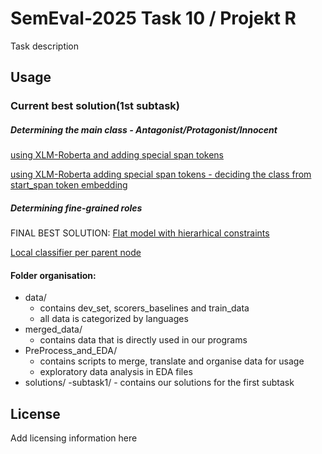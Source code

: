 # SemEval-2025 Task 10 / Projekt R
Task description

## Usage

### Current best solution(1st subtask)
##### Determining the main class - Antagonist/Protagonist/Innocent

[using XLM-Roberta and adding special span tokens](solutions/custom_tokens/xlm-roberta-span-tokens.ipynb)

[using XLM-Roberta adding special span tokens - deciding the class from start_span token embedding](solutions/custom_tokens/xlm_roberta_with_classification_on_start_span_token.ipynb)

##### Determining fine-grained roles

FINAL BEST SOLUTION: [Flat model with hierarhical constraints](solutions/hierarchical_classification/Hierarhical_flat.ipynb)

[Local classifier per parent node](solutions/hierarchical_classification/LCPN_with_metrics_only_classifier_withoutMLP.ipynb)


#### Folder organisation:
- data/
    - contains dev_set, scorers_baselines and train_data
    - all data is categorized by languages
- merged_data/
    - contains data that is directly used in our programs
- PreProcess_and_EDA/
    - contains scripts to merge, translate and organise data for usage
    - exploratory data analysis in EDA files
- solutions/
    -subtask1/
        - contains our solutions for the first subtask



## License
Add licensing information here
